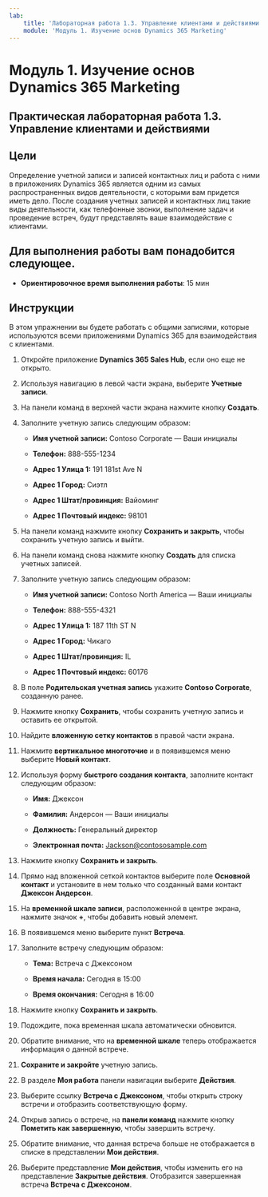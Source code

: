 ```yaml
---
lab:
    title: 'Лабораторная работа 1.3. Управление клиентами и действиями'
    module: 'Модуль 1. Изучение основ Dynamics 365 Marketing'
---
```


Модуль 1. Изучение основ Dynamics 365 Marketing
========================

## Практическая лабораторная работа 1.3. Управление клиентами и действиями

## Цели

Определение учетной записи и записей контактных лиц и работа с ними в приложениях Dynamics 365 является одним из самых распространенных видов деятельности, с которыми вам придется иметь дело. После создания учетных записей и контактных лиц такие виды деятельности, как телефонные звонки, выполнение задач и проведение встреч, будут представлять ваше взаимодействие с клиентами.

## Для выполнения работы вам понадобится следующее.

  - **Ориентировочное время выполнения работы**: 15 мин

## Инструкции

В этом упражнении вы будете работать с общими записями, которые используются всеми приложениями Dynamics 365 для взаимодействия с клиентами. 

1. Откройте приложение **Dynamics 365 Sales Hub**, если оно еще не открыто. 

2. Используя навигацию в левой части экрана, выберите **Учетные записи**. 

3. На панели команд в верхней части экрана нажмите кнопку **Создать**.

4. Заполните учетную запись следующим образом:

	- **Имя учетной записи:** Contoso Corporate — Ваши инициалы

	- **Телефон:** 888-555-1234

	- **Адрес 1 Улица 1:** 191 181st Ave N

	- **Адрес 1 Город:** Сиэтл

	- **Адрес 1 Штат/провинция:** Вайоминг

	- **Адрес 1 Почтовый индекс:** 98101

5. На панели команд нажмите кнопку **Сохранить и закрыть**, чтобы сохранить учетную запись и выйти.

6. На панели команд снова нажмите кнопку **Создать** для списка учетных записей.

7. Заполните учетную запись следующим образом:

	- **Имя учетной записи:** Contoso North America — Ваши инициалы

	- **Телефон:** 888-555-4321

	- **Адрес 1 Улица 1:** 187 11th ST N

	- **Адрес 1 Город:** Чикаго

	- **Адрес 1 Штат/провинция:** IL

	- **Адрес 1 Почтовый индекс:** 60176

8. В поле **Родительская учетная запись** укажите **Contoso Corporate**, созданную ранее. 

9. Нажмите кнопку **Сохранить**, чтобы сохранить учетную запись и оставить ее открытой. 

10. Найдите **вложенную сетку контактов** в правой части экрана. 

11. Нажмите **вертикальное многоточие** и в появившемся меню выберите **Новый контакт**. 

12. Используя форму **быстрого создания контакта**, заполните контакт следующим образом:

	- **Имя:** Джексон

	- **Фамилия:** Андерсон — Ваши инициалы

	- **Должность:** Генеральный директор

	- **Электронная почта:** Jackson@contososample.com

13. Нажмите кнопку **Сохранить и закрыть**.

14. Прямо над вложенной сеткой контактов выберите поле **Основной контакт** и установите в нем только что созданный вами контакт **Джексон Андерсон**. 

15. На **временной шкале записи**, расположенной в центре экрана, нажмите значок **+**, чтобы добавить новый элемент. 

16. В появившемся меню выберите пункт **Встреча**.

17. Заполните встречу следующим образом:

	- **Тема:** Встреча с Джексоном

	- **Время начала:** Сегодня в 15:00

	- **Время окончания:** Сегодня в 16:00

18. Нажмите кнопку **Сохранить и закрыть**. 

19. Подождите, пока временная шкала автоматически обновится. 

20. Обратите внимание, что на **временной шкале** теперь отображается информация о данной встрече. 

21. **Сохраните и закройте** учетную запись. 

22. В разделе **Моя работа** панели навигации выберите **Действия**.

23. Выберите ссылку **Встреча с Джексоном**, чтобы открыть строку встречи и отобразить соответствующую форму. 

24. Открыв запись о встрече, на **панели команд** нажмите кнопку **Пометить как завершенную**, чтобы завершить встречу. 

25. Обратите внимание, что данная встреча больше не отображается в списке в представлении **Мои действия**. 

26. Выберите представление **Мои действия**, чтобы изменить его на представление **Закрытые действия**. Отобразится завершенная встреча **Встреча с Джексоном**.
